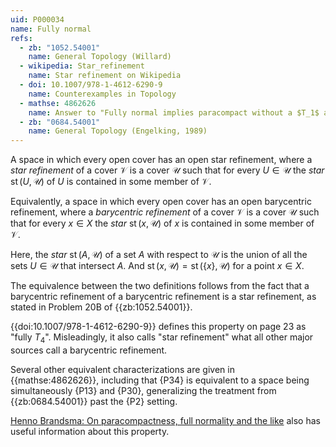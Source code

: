 ```yaml
---
uid: P000034
name: Fully normal
refs:
  - zb: "1052.54001"
    name: General Topology (Willard)
  - wikipedia: Star_refinement
    name: Star refinement on Wikipedia
  - doi: 10.1007/978-1-4612-6290-9
    name: Counterexamples in Topology
  - mathse: 4862626
    name: Answer to "Fully normal implies paracompact without a $T_1$ assumption?"
  - zb: "0684.54001"
    name: General Topology (Engelking, 1989)
---
```


A space in which every open cover has an open star refinement, where a *star refinement* of a cover 
$\mathcal V$ is a cover $\mathcal U$ such that for every $U\in\mathcal U$ the *star* 
$\operatorname{st}(U,\mathcal U)$ of $U$ is contained in some member of $\mathcal V$.

Equivalently, a space in which every open cover has an open barycentric refinement, 
where a *barycentric refinement* of a cover $\mathcal V$ is a cover $\mathcal U$ such that for every 
$x\in X$ the *star* $\operatorname{st}(x,\mathcal U)$ of $x$ is contained in some member of $\mathcal V$.

Here, the *star* $\operatorname{st}(A,\mathcal U)$ of a set $A$ with respect to $\mathcal U$ is the 
union of all the sets $U\in\mathcal U$ that intersect $A$.
And $\operatorname{st}(x,\mathcal U)=\operatorname{st}(\{x\},\mathcal U)$ for a point $x\in X$.

The equivalence between the two definitions follows from the fact that a barycentric refinement
of a barycentric refinement is a star refinement, as stated in Problem 20B of {{zb:1052.54001}}.

{{doi:10.1007/978-1-4612-6290-9}} defines this property on page 23 as "fully $T_4$".
Misleadingly, it also calls "star refinement" what all other major sources call a barycentric refinement.

Several other equivalent characterizations are given in {{mathse:4862626}}, including that {P34} is equivalent to a space being simultaneously {P13} and {P30}, generalizing the treatment from {{zb:0684.54001}} past the {P2} setting.

[Henno Brandsma: On paracompactness, full normality and the like](http://at.yorku.ca/p/a/c/a/02.pdf)
also has useful information about this property.